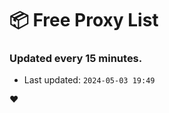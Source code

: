 # :package: Free Proxy List
### Updated every 15 minutes.

- Last updated: `2024-05-03 19:49`

:heart:
